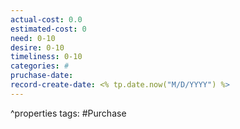 ```yaml
---
actual-cost: 0.0
estimated-cost: 0
need: 0-10
desire: 0-10
timeliness: 0-10
categories: #
pruchase-date:
record-create-date: <% tp.date.now("M/D/YYYY") %>
---
```

^properties
tags: #Purchase


